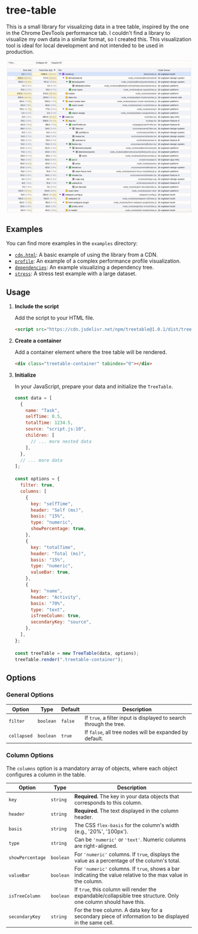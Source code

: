 # tree-table

This is a small library for visualizing data in a tree table, inspired by the one in the Chrome DevTools performance tab. I couldn't find a library to visualize my own data in a similar format, so I created this.
This visualization tool is ideal for local development and not intended to be used in production.

![tree-table in action](examples/screenshot.png)

## Examples

You can find more examples in the `examples` directory:

- [`cdn.html`](./examples/cdn.html): A basic example of using the library from a CDN.
- [`profile`](./examples/profile): An example of a complex performance profile visualization.
- [`dependencies`](./examples/dependencies): An example visualizing a dependency tree.
- [`stress`](./examples/stress): A stress test example with a large dataset.

## Usage

1.  **Include the script**

    Add the script to your HTML file.

    ```html
    <script src="https://cdn.jsdelivr.net/npm/treetable@1.0.1/dist/treetable.min.js"></script>
    ```

2.  **Create a container**

    Add a container element where the tree table will be rendered.

    ```html
    <div class="treetable-container" tabindex="0"></div>
    ```

3.  **Initialize**

    In your JavaScript, prepare your data and initialize the `TreeTable`.

    ```javascript
    const data = [
      {
        name: "Task",
        selfTime: 0.5,
        totalTime: 1234.5,
        source: "script.js:10",
        children: [
          // ... more nested data
        ],
      },
      // ... more data
    ];

    const options = {
      filter: true,
      columns: [
        {
          key: "selfTime",
          header: "Self (ms)",
          basis: "15%",
          type: "numeric",
          showPercentage: true,
        },
        {
          key: "totalTime",
          header: "Total (ms)",
          basis: "15%",
          type: "numeric",
          valueBar: true,
        },
        {
          key: "name",
          header: "Activity",
          basis: "70%",
          type: "text",
          isTreeColumn: true,
          secondaryKey: "source",
        },
      ],
    };

    const treeTable = new TreeTable(data, options);
    treeTable.render(".treetable-container");
    ```

## Options

### General Options

| Option      | Type      | Default | Description                                                        |
| ----------- | --------- | ------- | ------------------------------------------------------------------ |
| `filter`    | `boolean` | `false` | If `true`, a filter input is displayed to search through the tree. |
| `collapsed` | `boolean` | `true`  | If `false`, all tree nodes will be expanded by default.            |

### Column Options

The `columns` option is a mandatory array of objects, where each object configures a column in the table.

| Option           | Type      | Description                                                                                                     |
| ---------------- | --------- | --------------------------------------------------------------------------------------------------------------- |
| `key`            | `string`  | **Required.** The key in your data objects that corresponds to this column.                                     |
| `header`         | `string`  | **Required.** The text displayed in the column header.                                                          |
| `basis`          | `string`  | The CSS `flex-basis` for the column's width (e.g., '20%', '100px').                                             |
| `type`           | `string`  | Can be `'numeric'` or `'text'`. Numeric columns are right-aligned.                                              |
| `showPercentage` | `boolean` | For `'numeric'` columns. If `true`, displays the value as a percentage of the column's total.                   |
| `valueBar`       | `boolean` | For `'numeric'` columns. If `true`, shows a bar indicating the value relative to the max value in the column.   |
| `isTreeColumn`   | `boolean` | If `true`, this column will render the expandable/collapsible tree structure. Only one column should have this. |
| `secondaryKey`   | `string`  | For the tree column. A data key for a secondary piece of information to be displayed in the same cell.          |
